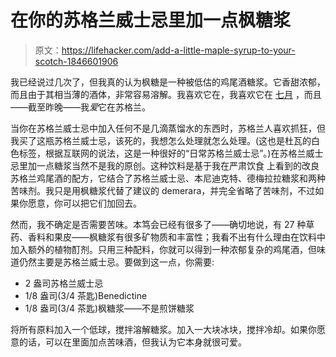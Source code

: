 # 在你的苏格兰威士忌里加一点枫糖浆

> 原文：<https://lifehacker.com/add-a-little-maple-syrup-to-your-scotch-1846601906>

我已经说过几次了，但我真的认为枫糖是一种被低估的鸡尾酒糖浆。它香甜浓郁，而且由于其相当薄的酒体，非常容易溶解。我喜欢它在，我喜欢它在 [七月](https://skillet.lifehacker.com/your-mint-julep-needs-maple-syrup-1846508175) ，而且——截至昨晚——我*爱*它在苏格兰。



当你在苏格兰威士忌中加入任何不是几滴蒸馏水的东西时，苏格兰人喜欢抓狂，但我买了这瓶苏格兰威士忌，该死的，我想怎么处理就怎么处理。(这也是杜瓦的白色标签，根据互联网的说法，这是一种很好的“日常苏格兰威士忌”。)在苏格兰威士忌里加一点糖浆当然不是我的原创。这种饮料是基于我在严肃饮食 上看到的改良苏格兰鸡尾酒的配方，它结合了苏格兰威士忌、本尼迪克特、德梅拉拉糖浆和两种苦味剂。我只是用枫糖浆代替了建议的 demerara，并完全省略了苦味剂，不过如果你愿意，你可以把它们加回去。

然而，我不确定是否需要苦味。本笃会已经有很多了——确切地说，有 27 种草药、香料和果皮——枫糖浆有很多矿物质和丰富性；我看不出有什么理由在饮料中加入额外的植物酊剂。只用三种配料，你就可以得到一种浓郁复杂的鸡尾酒，但味道仍然主要是苏格兰威士忌。要做到这一点，你需要:

*   2 盎司苏格兰威士忌
*   1/8 盎司(3/4 茶匙)Benedictine
*   1/8 盎司(3/4 茶匙)枫糖浆——不是煎饼糖浆

将所有原料加入一个低球，搅拌溶解糖浆。加入一大块冰块，搅拌冷却。如果你愿意的话，可以在里面加点苦味酒，但我认为它本身就很可爱。